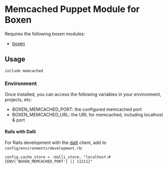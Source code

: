 # Memcached Puppet Module for Boxen

Requires the following boxen modules:

* [boxen](https://github.com/boxen/puppet-boxen)

## Usage

```puppet
include memcached
```

### Environment

Once installed, you can access the following variables in your environment, projects, etc:

* BOXEN_MEMCACHED_PORT: the configured memcached port
* BOXEN_MEMCACHED_URL: the URL for memcached, including localhost & port

#### Rails with Dalli

For Rails development with the [dalli](https://github.com/mperham/dalli) client, add to `config/environments/development.rb`:

    config.cache_store = :dalli_store, "localhost:#{ENV['BOXEN_MEMCACHED_PORT'] || 11211}"

